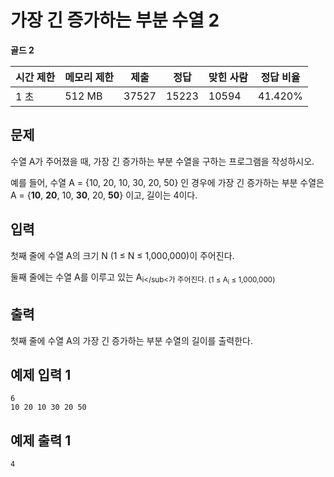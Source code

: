 # 가장 긴 증가하는 부분 수열 2

**골드 2**

|시간 제한	|메모리 제한	|제출	|정답| 	맞힌 사람        | 	정답 비율  |
|---|---|---|---|---------------|---------|
|1 초	|512 MB|	37527|	15223	| 10594	| 41.420% |

## 문제 

수열 A가 주어졌을 때, 가장 긴 증가하는 부분 수열을 구하는 프로그램을 작성하시오.

예를 들어, 수열 A = {10, 20, 10, 30, 20, 50} 인 경우에 가장 긴 증가하는 부분 수열은 A = {**10**, **20**, 10, **30**, 20, **50**} 이고, 길이는 4이다.

## 입력 

첫째 줄에 수열 A의 크기 N (1 ≤ N ≤ 1,000,000)이 주어진다.

둘째 줄에는 수열 A를 이루고 있는 A<sub>i</sub<가 주어진다. (1 ≤ A<sub>i</sub> ≤ 1,000,000)

## 출력 

첫째 줄에 수열 A의 가장 긴 증가하는 부분 수열의 길이를 출력한다.

## 예제 입력 1

```
6
10 20 10 30 20 50
```

## 예제 출력 1

```
4
```
